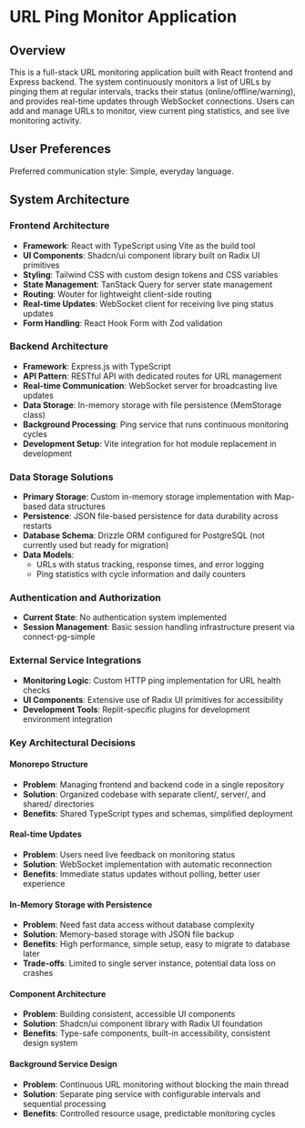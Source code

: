 # URL Ping Monitor Application

## Overview

This is a full-stack URL monitoring application built with React frontend and Express backend. The system continuously monitors a list of URLs by pinging them at regular intervals, tracks their status (online/offline/warning), and provides real-time updates through WebSocket connections. Users can add and manage URLs to monitor, view current ping statistics, and see live monitoring activity.

## User Preferences

Preferred communication style: Simple, everyday language.

## System Architecture

### Frontend Architecture
- **Framework**: React with TypeScript using Vite as the build tool
- **UI Components**: Shadcn/ui component library built on Radix UI primitives
- **Styling**: Tailwind CSS with custom design tokens and CSS variables
- **State Management**: TanStack Query for server state management
- **Routing**: Wouter for lightweight client-side routing
- **Real-time Updates**: WebSocket client for receiving live ping status updates
- **Form Handling**: React Hook Form with Zod validation

### Backend Architecture
- **Framework**: Express.js with TypeScript
- **API Pattern**: RESTful API with dedicated routes for URL management
- **Real-time Communication**: WebSocket server for broadcasting live updates
- **Data Storage**: In-memory storage with file persistence (MemStorage class)
- **Background Processing**: Ping service that runs continuous monitoring cycles
- **Development Setup**: Vite integration for hot module replacement in development

### Data Storage Solutions
- **Primary Storage**: Custom in-memory storage implementation with Map-based data structures
- **Persistence**: JSON file-based persistence for data durability across restarts
- **Database Schema**: Drizzle ORM configured for PostgreSQL (not currently used but ready for migration)
- **Data Models**: 
  - URLs with status tracking, response times, and error logging
  - Ping statistics with cycle information and daily counters

### Authentication and Authorization
- **Current State**: No authentication system implemented
- **Session Management**: Basic session handling infrastructure present via connect-pg-simple

### External Service Integrations
- **Monitoring Logic**: Custom HTTP ping implementation for URL health checks
- **UI Components**: Extensive use of Radix UI primitives for accessibility
- **Development Tools**: Replit-specific plugins for development environment integration

### Key Architectural Decisions

#### Monorepo Structure
- **Problem**: Managing frontend and backend code in a single repository
- **Solution**: Organized codebase with separate client/, server/, and shared/ directories
- **Benefits**: Shared TypeScript types and schemas, simplified deployment

#### Real-time Updates
- **Problem**: Users need live feedback on monitoring status
- **Solution**: WebSocket implementation with automatic reconnection
- **Benefits**: Immediate status updates without polling, better user experience

#### In-Memory Storage with Persistence
- **Problem**: Need fast data access without database complexity
- **Solution**: Memory-based storage with JSON file backup
- **Benefits**: High performance, simple setup, easy to migrate to database later
- **Trade-offs**: Limited to single server instance, potential data loss on crashes

#### Component Architecture
- **Problem**: Building consistent, accessible UI components
- **Solution**: Shadcn/ui component library with Radix UI foundation
- **Benefits**: Type-safe components, built-in accessibility, consistent design system

#### Background Service Design
- **Problem**: Continuous URL monitoring without blocking the main thread
- **Solution**: Separate ping service with configurable intervals and sequential processing
- **Benefits**: Controlled resource usage, predictable monitoring cycles